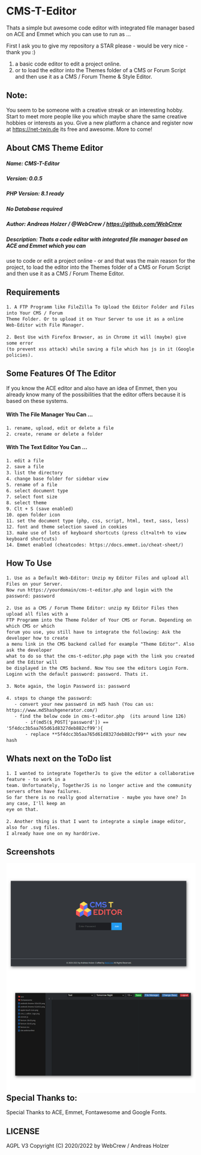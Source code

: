 # CMS-T-Editor


Thats a simple but awesome code editor with integrated file manager based on ACE and Emmet which you can use to run as ...

First I ask you to give my repository a STAR please - would be very nice - thank you :)

1. a basic code editor to edit a project online. 
2. or to load the editor into the Themes folder of a CMS or Forum Script and then use it as a CMS / Forum 
Theme & Style Editor.



## Note:

You seem to be someone with a creative streak or an interesting hobby. Start to meet more people like you 
which maybe share the same creative hobbies or interests as you. Give a new platform a chance and register 
now at https://net-twin.de its free and awesome. More to come!


## About CMS Theme Editor
##### Name: CMS-T-Editor
##### Version: 0.0.5
##### PHP Version: 8.1 ready
##### No Database required
##### Author:  Andreas Holzer / @WebCrew / https://github.com/WebCrew
##### Description: Thats a code editor with integrated file manager based on ACE and Emmet which you can 
use to code or edit a project online - or and that was the main reason for the project, to load the editor 
into the Themes folder of a CMS or Forum Script and then use it as a CMS / Forum Theme Editor.



## Requirements

	1. A FTP Programm like FileZilla To Upload the Editor Folder and Files into Your CMS / Forum 
	Theme Folder. Or to upload it on Your Server to use it as a online Web-Editor with File Manager.
	
	2. Best Use with Firefox Browser, as in Chrome it will (maybe) give some error 
	(to prevent xss attack) while saving a file which has js in it (Google policies).



## Some Features Of The Editor

If you know the ACE editor and also have an idea of Emmet, then you already know many of the 
possibilities that the editor offers because it is based on these systems. 



#### With The File Manager You Can ...

	1. rename, upload, edit or delete a file
	2. create, rename or delete a folder



#### With The Text Editor You Can ...

	1. edit a file
	2. save a file
	3. list the directory
	4. change base folder for sidebar view
	5. rename of a file
	6. select document type
	7. select font size
	8. select theme
	9. Clt + S (save enabled)
	10. open folder icon
	11. set the document type (php, css, script, html, text, sass, less)
	12. font and theme selection saved in cookies
	13. make use of lots of keyboard shortcuts (press clt+alt+h to view keyboard shortcuts)
	14. Emmet enabled (cheatcodes: https://docs.emmet.io/cheat-sheet/)



## How To Use

	1. Use as a Default Web-Editor: Unzip my Editor Files and upload all Files on your Server. 
	Now run https://yourdomain/cms-t-editor.php and login with the password: password
	
	2. Use as a CMS / Forum Theme Editor: unzip my Editor Files then upload all files with a 
	FTP Programm into the Theme Folder of Your CMS or Forum. Depending on which CMS or which 
	forum you use, you still have to integrate the following: Ask the developer how to create 
	a menu link in the CMS backend called for example "Theme Editor". Also ask the developer 
	what to do so that the cms-t-editor.php page with the link you created and the Editor will 
	be displayed in the CMS backend. Now You see the editors Login Form. 
	Loginn with the default password: password. Thats it.
	
	3. Note again, the login Password is: password
	
	4. steps to change the password:
	   - convert your new password in md5 hash (You can us: https://www.md5hashgenerator.com/)
	   - find the below code in cms-t-editor.php  (its around line 126)
           - if(md5($_POST['password']) == '5f4dcc3b5aa765d61d8327deb882cf99'){
           - replace **5f4dcc3b5aa765d61d8327deb882cf99** with your new hash


	   
## Whats next on the ToDo list

    1. I wanted to integrate TogetherJs to give the editor a collaborative feature - to work in a 
    team. Unfortunately, TogetherJS is no longer active and the community servers often have failures. 
    So far there is no really good alternative - maybe you have one? In any case, I'll keep an 
    eye on that.

    2. Another thing is that I want to integrate a simple image editor, also for .svg files. 
    I already have one on my harddrive.



## Screenshots

<a href="https://net-twin.de">
    <img src="https://github.com/WebCrew/All-purpose-CMS-theme-editor/blob/main/screens/login.png?raw=true" alt="Screenshot Login"
         title="Editor - Login View" align="left" />
</a>

<a href="https://net-twin.de">
    <img src="https://github.com/WebCrew/All-purpose-CMS-theme-editor/blob/main/screens/editor.png?raw=true" alt="Screenshot Editor"
         title="Editor View" align="left" />
</a>

***


## Special Thanks to:

Special Thanks to ACE, Emmet, Fontawesome and Google Fonts. 



## LICENSE

AGPL V3
Copyright (C) 2020/2022 by WebCrew / Andreas Holzer
